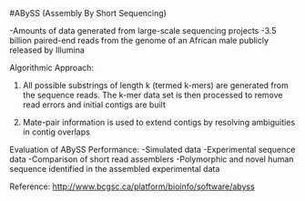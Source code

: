 #ABySS (Assembly By Short Sequencing)

-Amounts of data generated from large-scale sequencing projects
-3.5 billion paired-end reads from the genome of an African male publicly released by Illumina

Algorithmic Approach:
1. All possible substrings of length k (termed k-mers) are generated from the sequence reads.
The k-mer data set is then processed to remove read errors and initial contigs are built

2. Mate-pair information is used to extend contigs by resolving ambiguities in contig overlaps

Evaluation of ABySS Performance:
-Simulated data
-Experimental sequence data
-Comparison of short read assemblers
-Polymorphic and novel human sequence identified in the assembled experimental data

Reference: http://www.bcgsc.ca/platform/bioinfo/software/abyss

